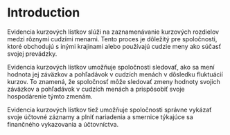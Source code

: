# Introduction

Evidencia kurzových lístkov slúži na zaznamenávanie kurzových rozdielov medzi rôznymi cudzími menami. Tento proces je dôležitý pre spoločnosti, ktoré obchodujú s inými krajinami alebo používajú cudzie meny ako súčasť svojej prevádzky.

Evidencia kurzových lístkov umožňuje spoločnosti sledovať, ako sa mení hodnota jej záväzkov a pohľadávok v cudzích menách v dôsledku fluktuácií kurzov. To znamená, že spoločnosť môže sledovať zmeny hodnoty svojich záväzkov a pohľadávok v cudzích menách a prispôsobiť svoje hospodárenie týmto zmenám.

Evidencia kurzových lístkov tiež umožňuje spoločnosti správne vykázať svoje účtovné záznamy a plniť nariadenia a smernice týkajúce sa finančného vykazovania a účtovníctva.
